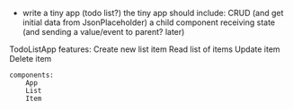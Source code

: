 - write a tiny app (todo list?)
	the tiny app should include:
		CRUD (and get initial data from JsonPlaceholder)
		a child component receiving state (and sending a value/event to parent? later)


TodoListApp
	features:
		Create new list item
		Read list of items
		Update item
		Delete item

	components:
		App
		List
		Item
